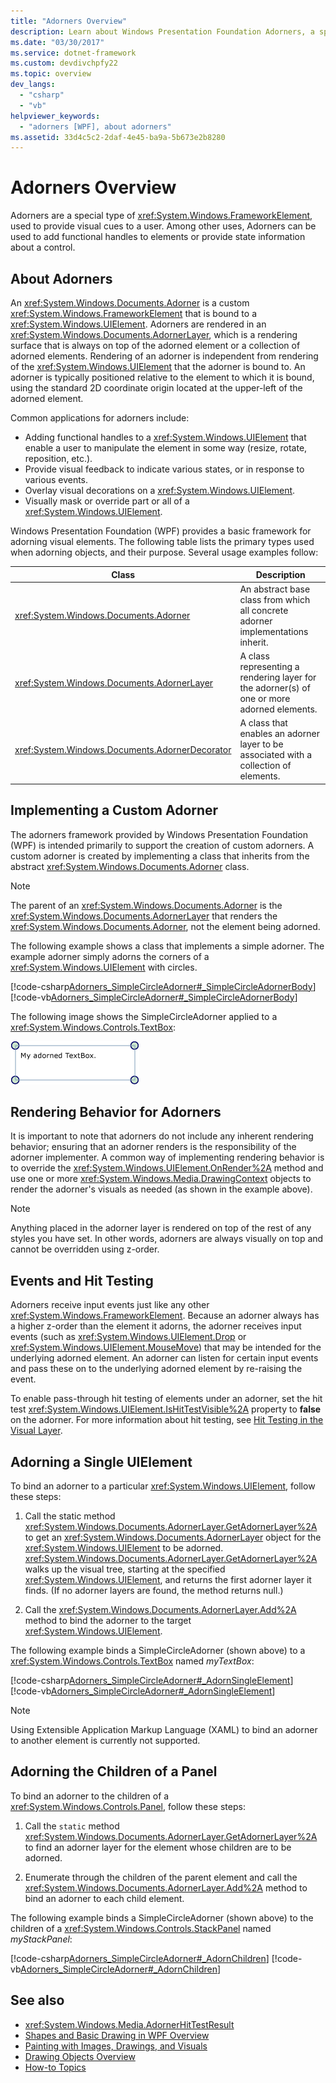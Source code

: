 ```yaml
---
title: "Adorners Overview"
description: Learn about Windows Presentation Foundation Adorners, a special type of FrameworkElement that provides cues to a user, such as functional handles for elements.
ms.date: "03/30/2017"
ms.service: dotnet-framework
ms.custom: devdivchpfy22
ms.topic: overview
dev_langs:
  - "csharp"
  - "vb"
helpviewer_keywords:
  - "adorners [WPF], about adorners"
ms.assetid: 33d4c5c2-2daf-4e45-ba9a-5b673e2b8280
---
```

# Adorners Overview

Adorners are a special type of <xref:System.Windows.FrameworkElement>, used to provide visual cues to a user. Among other uses, Adorners can be used to add functional handles to elements or provide state information about a control.

## About Adorners

An <xref:System.Windows.Documents.Adorner> is a custom <xref:System.Windows.FrameworkElement> that is bound to a <xref:System.Windows.UIElement>. Adorners are rendered in an <xref:System.Windows.Documents.AdornerLayer>, which is a rendering surface that is always on top of the adorned element or a collection of adorned elements. Rendering of an adorner is independent from rendering of the <xref:System.Windows.UIElement> that the adorner is bound to. An adorner is typically positioned relative to the element to which it is bound, using the standard 2D coordinate origin located at the upper-left of the adorned element.

Common applications for adorners include:

- Adding functional handles to a <xref:System.Windows.UIElement> that enable a user to manipulate the element in some way (resize, rotate, reposition, etc.).
- Provide visual feedback to indicate various states, or in response to various events.
- Overlay visual decorations on a <xref:System.Windows.UIElement>.
- Visually mask or override part or all of a <xref:System.Windows.UIElement>.

Windows Presentation Foundation (WPF) provides a basic framework for adorning visual elements. The following table lists the primary types used when adorning objects, and their purpose. Several usage examples follow:

| Class | Description |
|------|-------------|
|<xref:System.Windows.Documents.Adorner>|An abstract base class from which all concrete adorner implementations inherit.|
|<xref:System.Windows.Documents.AdornerLayer>|A class representing a rendering layer for the adorner(s) of one or more adorned elements.|
|<xref:System.Windows.Documents.AdornerDecorator>|A class that enables an adorner layer to be associated with a collection of elements.|

## Implementing a Custom Adorner

The adorners framework provided by Windows Presentation Foundation (WPF) is intended primarily to support the creation of custom adorners. A custom adorner is created by implementing a class that inherits from the abstract <xref:System.Windows.Documents.Adorner> class.

> [!NOTE]
> The parent of an <xref:System.Windows.Documents.Adorner> is the <xref:System.Windows.Documents.AdornerLayer> that renders the <xref:System.Windows.Documents.Adorner>, not the element being adorned.

The following example shows a class that implements a simple adorner. The example adorner simply adorns the corners of a <xref:System.Windows.UIElement> with circles.

[!code-csharp[Adorners_SimpleCircleAdorner#_SimpleCircleAdornerBody](~/samples/snippets/csharp/VS_Snippets_Wpf/Adorners_SimpleCircleAdorner/CSharp/Window1.xaml.cs#_simplecircleadornerbody)]
[!code-vb[Adorners_SimpleCircleAdorner#_SimpleCircleAdornerBody](~/samples/snippets/visualbasic/VS_Snippets_Wpf/Adorners_SimpleCircleAdorner/VisualBasic/Window1.xaml.vb#_simplecircleadornerbody)]

The following image shows the SimpleCircleAdorner applied to a <xref:System.Windows.Controls.TextBox>:

![Screenshot that shows an adorned text box.](./media/adorners-overview/simplecircleadorner-textbox.png)

## Rendering Behavior for Adorners

It is important to note that adorners do not include any inherent rendering behavior; ensuring that an adorner renders is the responsibility of the adorner implementer. A common way of implementing rendering behavior is to override the <xref:System.Windows.UIElement.OnRender%2A> method and use one or more <xref:System.Windows.Media.DrawingContext> objects to render the adorner's visuals as needed (as shown in the example above).

> [!NOTE]
> Anything placed in the adorner layer is rendered on top of the rest of any styles you have set. In other words, adorners are always visually on top and cannot be overridden using z-order.

## Events and Hit Testing

Adorners receive input events just like any other <xref:System.Windows.FrameworkElement>.  Because an adorner always has a higher z-order than the element it adorns, the adorner receives input events (such as <xref:System.Windows.UIElement.Drop> or <xref:System.Windows.UIElement.MouseMove>) that may be intended for the underlying adorned element.  An adorner can listen for certain input events and pass these on to the underlying adorned element by re-raising the event.

To enable pass-through hit testing of elements under an adorner, set the hit test <xref:System.Windows.UIElement.IsHitTestVisible%2A> property to **false** on the adorner.  For more information about hit testing, see [Hit Testing in the Visual Layer](../graphics-multimedia/hit-testing-in-the-visual-layer.md).

## Adorning a Single UIElement

To bind an adorner to a particular <xref:System.Windows.UIElement>, follow these steps:

1. Call the static method <xref:System.Windows.Documents.AdornerLayer.GetAdornerLayer%2A> to get an <xref:System.Windows.Documents.AdornerLayer> object for the <xref:System.Windows.UIElement> to be adorned. <xref:System.Windows.Documents.AdornerLayer.GetAdornerLayer%2A> walks up the visual tree, starting at the specified <xref:System.Windows.UIElement>, and returns the first adorner layer it finds. (If no adorner layers are found, the method returns null.)

2. Call the <xref:System.Windows.Documents.AdornerLayer.Add%2A> method to bind the adorner to the target <xref:System.Windows.UIElement>.

The following example binds a SimpleCircleAdorner (shown above) to a <xref:System.Windows.Controls.TextBox> named *myTextBox*:

[!code-csharp[Adorners_SimpleCircleAdorner#_AdornSingleElement](~/samples/snippets/csharp/VS_Snippets_Wpf/Adorners_SimpleCircleAdorner/CSharp/Window1.xaml.cs#_adornsingleelement)]
[!code-vb[Adorners_SimpleCircleAdorner#_AdornSingleElement](~/samples/snippets/visualbasic/VS_Snippets_Wpf/Adorners_SimpleCircleAdorner/VisualBasic/Window1.xaml.vb#_adornsingleelement)]

> [!NOTE]
> Using Extensible Application Markup Language (XAML) to bind an adorner to another element is currently not supported.

## Adorning the Children of a Panel

To bind an adorner to the children of a <xref:System.Windows.Controls.Panel>, follow these steps:

1. Call the `static` method <xref:System.Windows.Documents.AdornerLayer.GetAdornerLayer%2A> to find an adorner layer for the element whose children are to be adorned.

2. Enumerate through the children of the parent element and call the <xref:System.Windows.Documents.AdornerLayer.Add%2A> method to bind an adorner to each child element.

The following example binds a SimpleCircleAdorner (shown above) to the children of a <xref:System.Windows.Controls.StackPanel> named *myStackPanel*:

[!code-csharp[Adorners_SimpleCircleAdorner#_AdornChildren](~/samples/snippets/csharp/VS_Snippets_Wpf/Adorners_SimpleCircleAdorner/CSharp/Window1.xaml.cs#_adornchildren)]
[!code-vb[Adorners_SimpleCircleAdorner#_AdornChildren](~/samples/snippets/visualbasic/VS_Snippets_Wpf/Adorners_SimpleCircleAdorner/VisualBasic/Window1.xaml.vb#_adornchildren)]

## See also

- <xref:System.Windows.Media.AdornerHitTestResult>
- [Shapes and Basic Drawing in WPF Overview](../graphics-multimedia/shapes-and-basic-drawing-in-wpf-overview.md)
- [Painting with Images, Drawings, and Visuals](../graphics-multimedia/painting-with-images-drawings-and-visuals.md)
- [Drawing Objects Overview](../graphics-multimedia/drawing-objects-overview.md)
- [How-to Topics](adorners-how-to-topics.md)
